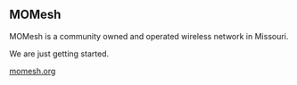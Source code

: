 ## MOMesh

MOMesh is a community owned and operated wireless network in Missouri.

We are just getting started.

[momesh.org](https://momesh.org)
